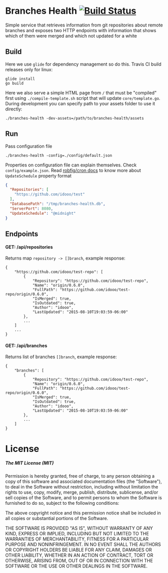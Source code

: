# Branches Health [![Build Status](https://travis-ci.org/idooo/branches-health.svg?branch=master)](https://travis-ci.org/idooo/branches-health)

Simple service that retrieves information from git repositories
about remote branches and exposes two HTTP endpoints with information
that shows which of them were merged and which not updated for a white

## Build

Here we use `glide` for dependency management so do this. 
Travis CI build releases only for linux:

```
glide install
go build
```

Here we also serve a simple HTML page from `/` that must be "compiled" first using `./compile-template.sh`
script that will update `core/template.go`. During development you can specify path to your assets
folder to use it directly:

```
./branches-health -dev-assets=/path/to/branches-health/assets
```

## Run

Pass configuration file

```
./branches-health -config=./config/default.json
```

Properties on configuration file can explain themselves. Check `config/example.json`.
Read [robfig/cron docs](https://godoc.org/github.com/robfig/cron) to know more about `UpdateSchedule`
property format

```json
{
  "Repositories": [
    "https://github.com/idooo/test"
  ],
  "DatabasePath": "/tmp/branches-health.db",
  "ServerPort": 8080,
  "UpdateSchedule": "@midnight" 
}
```

## Endpoints

#### GET: /api/repositories

Returns map `repository -> []branch`, example response:

```
{
    "https://github.com/idooo/test-repo": [
        {
            "Repository": "https://github.com/idooo/test-repo",
            "Name": "origin/0.6.0",
            "FullPath": "https://github.com/idooo/test-repo/origin/0.6.0",
            "IsMerged": true,
            "IsOutdated": true,
            "Author": "idooo",
            "LastUpdated": "2015-08-10T19:03:59-06:00"
        },
        ...
    ]
    ...
}
```

#### GET: /api/branches

Returns list of branches `[]branch`, example response:

```
{
    "branches": [
        {
            "Repository": "https://github.com/idooo/test-repo",
            "Name": "origin/0.6.0",
            "FullPath": "https://github.com/idooo/test-repo/origin/0.6.0",
            "IsMerged": true,
            "IsOutdated": true,
            "Author": "idooo",
            "LastUpdated": "2015-08-10T19:03:59-06:00"
        },
        ...
    ]
}
```


# License

##### The MIT License (MIT)

Permission is hereby granted, free of charge, to any person obtaining a copy of
this software and associated documentation files (the "Software"), to deal in
the Software without restriction, including without limitation the rights to
use, copy, modify, merge, publish, distribute, sublicense, and/or sell copies of
the Software, and to permit persons to whom the Software is furnished to do so,
subject to the following conditions:

The above copyright notice and this permission notice shall be included in all
copies or substantial portions of the Software.

THE SOFTWARE IS PROVIDED "AS IS", WITHOUT WARRANTY OF ANY KIND, EXPRESS OR
IMPLIED, INCLUDING BUT NOT LIMITED TO THE WARRANTIES OF MERCHANTABILITY, FITNESS
FOR A PARTICULAR PURPOSE AND NONINFRINGEMENT. IN NO EVENT SHALL THE AUTHORS OR
COPYRIGHT HOLDERS BE LIABLE FOR ANY CLAIM, DAMAGES OR OTHER LIABILITY, WHETHER
IN AN ACTION OF CONTRACT, TORT OR OTHERWISE, ARISING FROM, OUT OF OR IN
CONNECTION WITH THE SOFTWARE OR THE USE OR OTHER DEALINGS IN THE SOFTWARE.


